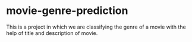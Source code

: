 # movie-genre-prediction
This is a project in which we are classifying the genre of a movie with the help of title and description of movie.
